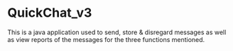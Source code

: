 # QuickChat_v3
This is a java application used to send, store &amp; disregard messages as well as view reports of the messages for the three functions mentioned.
